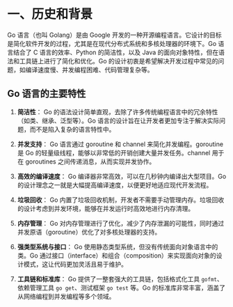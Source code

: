 # 一、历史和背景

Go 语言（也叫 Golang）是由 Google 开发的一种开源编程语言。它设计的目标是简化软件开发的过程，尤其是在现代分布式系统和多核处理器的环境下。Go 语言结合了 C 语言的效率、Python 的简洁性，以及 Java 的面向对象特性，但在语法和工具链上进行了简化和优化。Go 的设计初衷是希望解决开发过程中常见的问题，如编译速度慢、并发编程困难、代码管理复杂等。

## Go 语言的主要特性

1. **简洁性**： Go 的语法设计简单直观，去除了许多传统编程语言中的冗余特性（如类、继承、泛型等）。Go 语言的设计旨在让开发者更加专注于解决实际问题，而不是陷入复杂的语言特性中。

2. **并发支持**： Go 语言通过 goroutine 和 channel 来简化并发编程。goroutine 是 Go 的轻量级线程，能够以非常低的开销创建大量并发任务。channel 用于在 goroutines 之间传递消息，从而实现并发协作。

3. **高效的编译速度**： Go 编译器非常高效，可以在几秒钟内编译出大型项目。Go 的设计理念之一就是大幅提高编译速度，以便更好地适应现代开发流程。

4. **垃圾回收**： Go 内置了垃圾回收机制，开发者不需要手动管理内存。垃圾回收的设计考虑到并发环境，能够在并发运行时高效地进行内存清理。

5. **内存管理**： Go 对内存管理进行了优化，减少了内存泄漏的可能性，同时通过并发原语（goroutine）优化了对多核处理器的支持。

6. **强类型系统与接口**： Go 使用静态类型系统，但没有传统面向对象语言中的类。Go 通过接口（interface）和组合（composition）来实现面向对象的设计模式，这让代码更加灵活且易于维护。

7. **工具链和标准库**： Go 提供了一整套强大的工具链，包括格式化工具 `gofmt`、依赖管理工具 `go get`、测试框架 `go test` 等。Go 的标准库非常丰富，涵盖了从网络编程到并发编程等多个领域。
